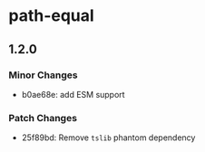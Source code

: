 # path-equal

## 1.2.0

### Minor Changes

- b0ae68e: add ESM support

### Patch Changes

- 25f89bd: Remove `tslib` phantom dependency
